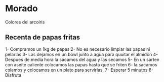 # Morado
Colores del arcoíris
## **Recenta de papas fritas**
1- Compramos un 1kg de papas
2- No es necesario limpiar las papas ni pelarlas
3- Las dejamos en un bowl junto a agua para quuitar el almidon
4- Despues de media hora la sacamos del agua y las secamos
5- En un sarten con aseite caliente colocamos las papas hasta que se friten
6- la sacamos colamos y colocamos en un plato para servirlas.
7- Esperar 5 minutos
8- Disfruta
